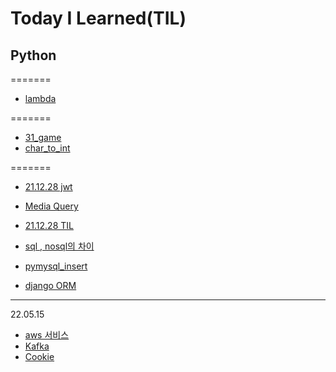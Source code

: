 # Today I Learned(TIL)

## Python

=======
* [lambda](Python/lambda.md)

=======
* [31_game](Python/31_gamy.py)
* [char_to_int](Python/char_to_int.py)


=======

* [21.12.28 jwt](https://velog.io/@bae-code/JWT-json-web-token)
* [Media Query](https://velog.io/@bae-code/%EB%AF%B8%EB%94%94%EC%96%B4-%EC%BF%BC%EB%A6%AC)


* [21.12.28 TIL](https://velog.io/@bae-code/TIL)


* [sql , nosql의 차이](https://devuna.tistory.com/25)

* [pymysql_insert](Python/pysql_insert.py)
* [django ORM](https://velog.io/@bae-code/%EB%A0%88%ED%8A%B8%EB%A1%9C%ED%94%8C%EB%A6%AD%EC%8A%A4-%EC%83%81%EC%84%B8%ED%8E%98%EC%9D%B4%EC%A7%80-ajax)

_________
22.05.15
* [aws 서비스](TIL\DataEngineer\22.05.15(AWS).md)
* [Kafka](TIL\DataEngineer\22.05.15(Kafka).md)
* [Cookie](TIL\CS\Cookie.md)